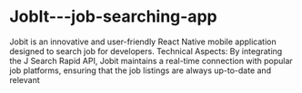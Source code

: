 # JobIt---job-searching-app
Jobit is an innovative and user-friendly React Native mobile application designed to search job for
developers.
Technical Aspects:
By integrating the J Search Rapid API, Jobit maintains a real-time connection with popular job
platforms, ensuring that the job
listings are always up-to-date and relevant
